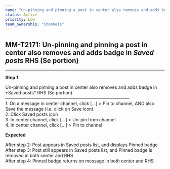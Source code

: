 ```yaml
---
name: "Un-pinning and pinning a post in center also removes and adds badge in *Saved posts* RHS (Se portion)"
status: Active
priority: Low
team_ownership: "Channels"
---
```


## MM-T2171: Un-pinning and pinning a post in center also removes and adds badge in _Saved posts_ RHS (Se portion)

---

**Step 1**

Un-pinning and pinning a post in center also removes and adds badge in \*Saved posts\* RHS (Se portion)\
————————————————————————————\
1\. On a message in center channel, click \[...] > Pin to channel, AND also Save the message (i.e. click on Save icon)\
2\. Click Saved posts icon\
3\. In center channel, click \[...] > Un-pin from channel\
4\. In center channel, click \[...] > Pin to channel

**Expected**

After step 2: Post appears in Saved posts list, and displays Pinned badge\
After step 3: Post still appears in Saved posts list, and Pinned badge is removed in both center and RHS\
After step 4: Pinned badge returns on message in both center and RHS
